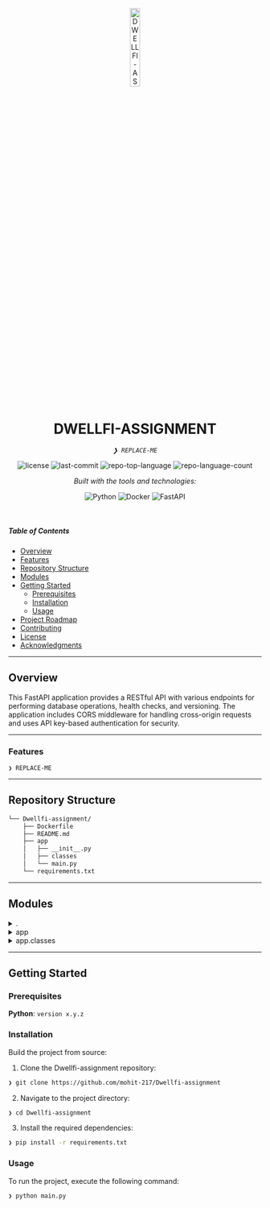 <p align="center">
  <img src="https://img.icons8.com/?size=512&id=55494&format=png" width="20%" alt="DWELLFI-ASSIGNMENT-logo">
</p>
<p align="center">
    <h1 align="center">DWELLFI-ASSIGNMENT</h1>
</p>
<p align="center">
    <em><code>❯ REPLACE-ME</code></em>
</p>
<p align="center">
	<img src="https://img.shields.io/github/license/mohit-217/Dwellfi-assignment?style=flat&logo=opensourceinitiative&logoColor=white&color=0080ff" alt="license">
	<img src="https://img.shields.io/github/last-commit/mohit-217/Dwellfi-assignment?style=flat&logo=git&logoColor=white&color=0080ff" alt="last-commit">
	<img src="https://img.shields.io/github/languages/top/mohit-217/Dwellfi-assignment?style=flat&color=0080ff" alt="repo-top-language">
	<img src="https://img.shields.io/github/languages/count/mohit-217/Dwellfi-assignment?style=flat&color=0080ff" alt="repo-language-count">
</p>
<p align="center">
		<em>Built with the tools and technologies:</em>
</p>
<p align="center">
	<img src="https://img.shields.io/badge/Python-3776AB.svg?style=flat&logo=Python&logoColor=white" alt="Python">
	<img src="https://img.shields.io/badge/Docker-2496ED.svg?style=flat&logo=Docker&logoColor=white" alt="Docker">
	<img src="https://img.shields.io/badge/FastAPI-009688.svg?style=flat&logo=FastAPI&logoColor=white" alt="FastAPI">
</p>

<br>

#####  Table of Contents

- [ Overview](#-overview)
- [ Features](#-features)
- [ Repository Structure](#-repository-structure)
- [ Modules](#-modules)
- [ Getting Started](#-getting-started)
    - [ Prerequisites](#-prerequisites)
    - [ Installation](#-installation)
    - [ Usage](#-usage)
- [ Project Roadmap](#-project-roadmap)
- [ Contributing](#-contributing)
- [ License](#-license)
- [ Acknowledgments](#-acknowledgments)

---

##  Overview

<text> This FastAPI application provides a RESTful API with various endpoints for performing database operations, health checks, and versioning. The application includes CORS middleware for handling cross-origin requests and uses API key-based authentication for security.</text>

---

###  Features

<code>❯ REPLACE-ME</code>

---

##  Repository Structure

```sh
└── Dwellfi-assignment/
    ├── Dockerfile
    ├── README.md
    ├── app
    │   ├── __init__.py
    │   ├── classes
    │   └── main.py
    └── requirements.txt
```

---

##  Modules

<details closed><summary>.</summary>

| File | Summary |
| --- | --- |
| [Dockerfile](https://github.com/mohit-217/Dwellfi-assignment/blob/main/Dockerfile) | <code>❯ REPLACE-ME</code> |
| [requirements.txt](https://github.com/mohit-217/Dwellfi-assignment/blob/main/requirements.txt) | <code>❯ REPLACE-ME</code> |

</details>

<details closed><summary>app</summary>

| File | Summary |
| --- | --- |
| [main.py](https://github.com/mohit-217/Dwellfi-assignment/blob/main/app/main.py) | <code>❯ REPLACE-ME</code> |

</details>

<details closed><summary>app.classes</summary>

| File | Summary |
| --- | --- |
| [gen_data.py](https://github.com/mohit-217/Dwellfi-assignment/blob/main/app/classes/gen_data.py) | <code>❯ REPLACE-ME</code> |
| [temp.py](https://github.com/mohit-217/Dwellfi-assignment/blob/main/app/classes/temp.py) | <code>❯ REPLACE-ME</code> |
| [db_ops.py](https://github.com/mohit-217/Dwellfi-assignment/blob/main/app/classes/db_ops.py) | <code>❯ REPLACE-ME</code> |

</details>

---

##  Getting Started

###  Prerequisites

**Python**: `version x.y.z`

###  Installation

Build the project from source:

1. Clone the Dwellfi-assignment repository:
```sh
❯ git clone https://github.com/mohit-217/Dwellfi-assignment
```

2. Navigate to the project directory:
```sh
❯ cd Dwellfi-assignment
```

3. Install the required dependencies:
```sh
❯ pip install -r requirements.txt
```

###  Usage

To run the project, execute the following command:

```sh
❯ python main.py
```


